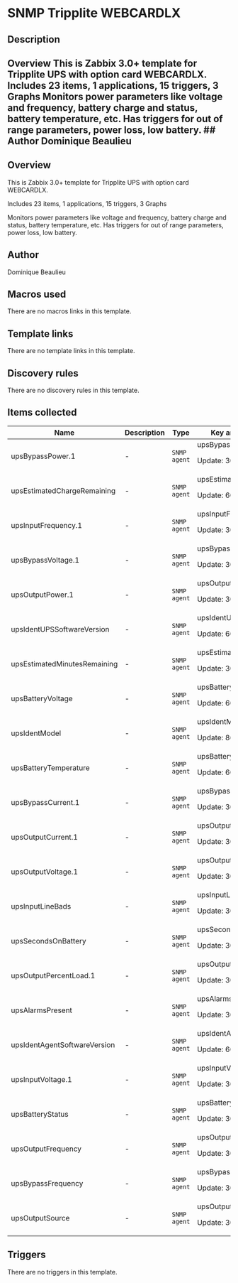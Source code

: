 # SNMP Tripplite WEBCARDLX

## Description

## Overview This is Zabbix 3.0+ template for Tripplite UPS with option card WEBCARDLX. Includes 23 items, 1 applications, 15 triggers, 3 Graphs Monitors power parameters like voltage and frequency, battery charge and status, battery temperature, etc. Has triggers for out of range parameters, power loss, low battery. ## Author Dominique Beaulieu 

## Overview

This is Zabbix 3.0+ template for Tripplite UPS with option card WEBCARDLX.


Includes 23 items, 1 applications, 15 triggers, 3 Graphs


Monitors power parameters like voltage and frequency, battery charge and status, battery temperature, etc. Has triggers for out of range parameters, power loss, low battery. 



## Author

Dominique Beaulieu

## Macros used

There are no macros links in this template.

## Template links

There are no template links in this template.

## Discovery rules

There are no discovery rules in this template.

## Items collected

|Name|Description|Type|Key and additional info|
|----|-----------|----|----|
|upsBypassPower.1|<p>-</p>|`SNMP agent`|upsBypassPower.1<p>Update: 30</p>|
|upsEstimatedChargeRemaining|<p>-</p>|`SNMP agent`|upsEstimatedChargeRemaining<p>Update: 60</p>|
|upsInputFrequency.1|<p>-</p>|`SNMP agent`|upsInputFrequency.1<p>Update: 30</p>|
|upsBypassVoltage.1|<p>-</p>|`SNMP agent`|upsBypassVoltage.1<p>Update: 30</p>|
|upsOutputPower.1|<p>-</p>|`SNMP agent`|upsOutputPower.1<p>Update: 30</p>|
|upsIdentUPSSoftwareVersion|<p>-</p>|`SNMP agent`|upsIdentUPSSoftwareVersion<p>Update: 600</p>|
|upsEstimatedMinutesRemaining|<p>-</p>|`SNMP agent`|upsEstimatedMinutesRemaining<p>Update: 30</p>|
|upsBatteryVoltage|<p>-</p>|`SNMP agent`|upsBatteryVoltage<p>Update: 60</p>|
|upsIdentModel|<p>-</p>|`SNMP agent`|upsIdentModel<p>Update: 86400</p>|
|upsBatteryTemperature|<p>-</p>|`SNMP agent`|upsBatteryTemperature<p>Update: 60</p>|
|upsBypassCurrent.1|<p>-</p>|`SNMP agent`|upsBypassCurrent.1<p>Update: 30</p>|
|upsOutputCurrent.1|<p>-</p>|`SNMP agent`|upsOutputCurrent.1<p>Update: 30</p>|
|upsOutputVoltage.1|<p>-</p>|`SNMP agent`|upsOutputVoltage.1<p>Update: 30</p>|
|upsInputLineBads|<p>-</p>|`SNMP agent`|upsInputLineBads<p>Update: 30</p>|
|upsSecondsOnBattery|<p>-</p>|`SNMP agent`|upsSecondsOnBattery<p>Update: 30</p>|
|upsOutputPercentLoad.1|<p>-</p>|`SNMP agent`|upsOutputPercentLoad.1<p>Update: 30</p>|
|upsAlarmsPresent|<p>-</p>|`SNMP agent`|upsAlarmsPresent<p>Update: 30</p>|
|upsIdentAgentSoftwareVersion|<p>-</p>|`SNMP agent`|upsIdentAgentSoftwareVersion<p>Update: 600</p>|
|upsInputVoltage.1|<p>-</p>|`SNMP agent`|upsInputVoltage.1<p>Update: 30</p>|
|upsBatteryStatus|<p>-</p>|`SNMP agent`|upsBatteryStatus<p>Update: 30</p>|
|upsOutputFrequency|<p>-</p>|`SNMP agent`|upsOutputFrequency<p>Update: 30</p>|
|upsBypassFrequency|<p>-</p>|`SNMP agent`|upsBypassFrequency<p>Update: 30</p>|
|upsOutputSource|<p>-</p>|`SNMP agent`|upsOutputSource<p>Update: 30</p>|
## Triggers

There are no triggers in this template.


